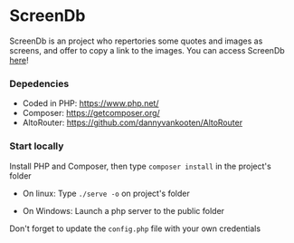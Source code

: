 # ScreenDb

ScreenDb is an project who repertories some quotes and images as screens, and offer to copy a link to the images.
You can access ScreenDb [here](https://screendb.000webhostapp.com/screens)!

### Depedencies

* Coded in PHP: https://www.php.net/
* Composer: https://getcomposer.org/
* AltoRouter: https://github.com/dannyvankooten/AltoRouter

### Start locally

Install PHP and Composer, then type `composer install` in the project's folder

* On linux:
Type `./serve -o` on project's folder

* On Windows:
Launch a php server to the public folder

Don't forget to update the `config.php` file with your own credentials
